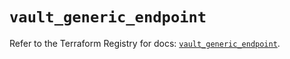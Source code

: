 # `vault_generic_endpoint`

Refer to the Terraform Registry for docs: [`vault_generic_endpoint`](https://registry.terraform.io/providers/hashicorp/vault/5.2.1/docs/resources/generic_endpoint).
